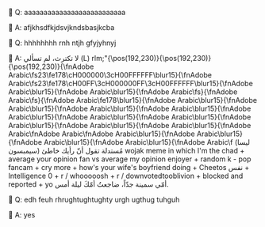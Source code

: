 🔷 Q: aaaaaaaaaaaaaaaaaaaaaaaaaa

🔷 A: afjkhsdfkjdsvjkndsbasjkcba


🔷 Q: hhhhhhhh rnh ntjh gfyjyhnyj

🔷 A: لا تكترث، لم تسألي (L) rlm;"{\pos(192,230)}{\pos(192,230)}{\pos(192,230)}{\fnAdobe Arabic\fs23\fe178\cH000000\3cH00FFFFFF\blur15}{\fnAdobe Arabic\fs23\fe178\cH00FF\3cH000000FF\3cH00FFFFFF\blur15}{\fnAdobe Arabic\blur15}{\fnAdobe Arabic\blur15}{\fnAdobe Arabic\fs}{\fnAdobe Arabic\fs}{\fnAdobe Arabic\fe178\blur15}{\fnAdobe Arabic\blur15}{\fnAdobe Arabic\blur15}{\fnAdobe Arabic\blur15}{\fnAdobe Arabic\blur15}{\fnAdobe Arabic\blur15}{\fnAdobe Arabic\blur15}{\fnAdobe Arabic\blur15}{\fnAdobe Arabic\blur15}{\fnAdobe Arabic\blur15}{\fnAdobe Arabic\blur15}{\fnAdobe Arabic\fnAdobe Arabic\fnAdobe Arabic\blur15}{\fnAdobe Arabic\blur15}{\fnAdobe Arabic\blur15}{\fnAdobe Arabic\blur15}{\fnAdobe Arabic\f (ليسا سيمبسون) مُستدلة تقول أنّ رأيك خاطئ wojak meme in which I'm the chad + average your opinion fan vs average my opinion enjoyer + random k - pop fancam + cry more + how's your wife's boyfriend doing + Cheetos نفس + Intelligence 0 + r / whooooosh + r / downvotedtooblivion + blocked and reported + yo أمّي سمينة جدّاً، ضاجعتُ أمّكَ ليلة أمس.


🔷 Q: edh feuh rhrughtughtughty urgh ugthug tuhguh

🔷 A: yes
